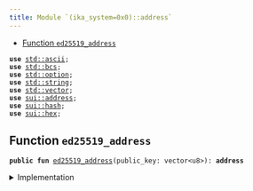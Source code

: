```yaml
---
title: Module `(ika_system=0x0)::address`
---
```




-  [Function `ed25519_address`](#(ika_system=0x0)_address_ed25519_address)


<pre><code><b>use</b> <a href="../std/ascii.md#std_ascii">std::ascii</a>;
<b>use</b> <a href="../std/bcs.md#std_bcs">std::bcs</a>;
<b>use</b> <a href="../std/option.md#std_option">std::option</a>;
<b>use</b> <a href="../std/string.md#std_string">std::string</a>;
<b>use</b> <a href="../std/vector.md#std_vector">std::vector</a>;
<b>use</b> <a href="../sui/address.md#sui_address">sui::address</a>;
<b>use</b> <a href="../sui/hash.md#sui_hash">sui::hash</a>;
<b>use</b> <a href="../sui/hex.md#sui_hex">sui::hex</a>;
</code></pre>



<a name="(ika_system=0x0)_address_ed25519_address"></a>

## Function `ed25519_address`



<pre><code><b>public</b> <b>fun</b> <a href="../ika_system/address.md#(ika_system=0x0)_address_ed25519_address">ed25519_address</a>(public_key: vector&lt;u8&gt;): <b>address</b>
</code></pre>



<details>
<summary>Implementation</summary>


<pre><code><b>public</b> <b>fun</b> <a href="../ika_system/address.md#(ika_system=0x0)_address_ed25519_address">ed25519_address</a>(public_key: vector&lt;u8&gt;): <b>address</b> {
    <b>let</b> <b>mut</b> hasher = vector[0u8];
    hasher.append(public_key);
    <b>let</b> address_bytes = <a href="../sui/hash.md#sui_hash_blake2b256">sui::hash::blake2b256</a>(&hasher);
    <a href="../sui/address.md#sui_address_from_bytes">sui::address::from_bytes</a>(address_bytes)
}
</code></pre>



</details>
